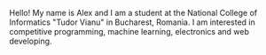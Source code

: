 Hello! My name is Alex and I am a student at the National College of Informatics "Tudor Vianu" in Bucharest, Romania. 
I am interested in competitive programming, machine learning, electronics and web developing.
<!---
lolismek/lolismek is a ✨ special ✨ repository because its `README.md` (this file) appears on your GitHub profile.
You can click the Preview link to take a look at your changes.
--->
